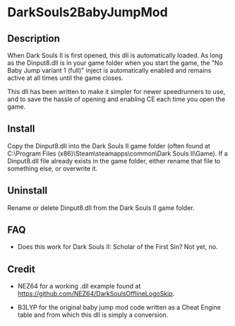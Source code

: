 # DarkSouls2BabyJumpMod
## Description
When Dark Souls II is first opened, this dll is automatically loaded. As long as the Dinput8.dll is in
your game folder when you start the game, the "No Baby Jump variant 1 (full)" inject is automatically enabled 
and remains active at all times until the game closes. 

This dll has been written to make it simpler for newer speedrunners to use, and to save the hassle 
of opening and enabling CE each time you open the game.

## Install
Copy the Dinput8.dll into the Dark Souls II game folder (often found at C:\Program Files (x86)\Steam\steamapps\common\Dark Souls II\Game).
If a Dinput8.dll file already exists in the game folder, either rename that file to something else, or overwrite it.

## Uninstall
Rename or delete Dinput8.dll from the Dark Souls II game folder.

## FAQ
* Does this work for Dark Souls II: Scholar of the First Sin?
Not yet, no.

## Credit
* NEZ64 for a working .dll example found at https://github.com/NEZ64/DarkSoulsOfflineLogoSkip.

* B3LYP for the original baby jump mod code written as a Cheat Engine table and from which this dll is simply a conversion.

